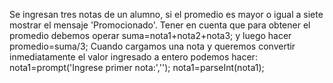 Se ingresan tres notas de un alumno, si el promedio es mayor o igual a siete mostrar el mensaje 'Promocionado'. Tener en cuenta que para obtener el promedio debemos operar suma=nota1+nota2+nota3; y luego hacer promedio=suma/3;
Cuando cargamos una nota y queremos convertir inmediatamente el valor ingresado a entero podemos hacer:
nota1=prompt('Ingrese primer nota:','');
nota1=parseInt(nota1);